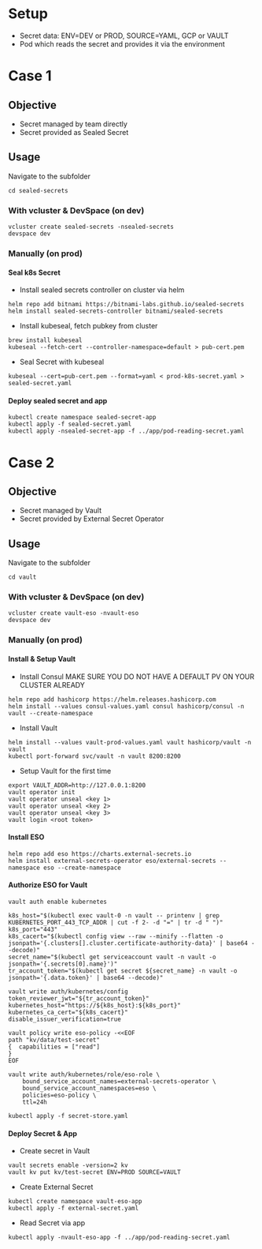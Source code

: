 # Setup
- Secret data: ENV=DEV or PROD, SOURCE=YAML, GCP or VAULT
- Pod which reads the secret and provides it via the environment

# Case 1
## Objective
- Secret managed by team directly
- Secret provided as Sealed Secret

## Usage
Navigate to the subfolder
```
cd sealed-secrets
```
### With vcluster & DevSpace (on dev)
```
vcluster create sealed-secrets -nsealed-secrets
devspace dev
```

### Manually (on prod)
#### Seal k8s Secret
- Install sealed secrets controller on cluster via helm
```
helm repo add bitnami https://bitnami-labs.github.io/sealed-secrets
helm install sealed-secrets-controller bitnami/sealed-secrets
```
- Install kubeseal, fetch pubkey from cluster
```
brew install kubeseal
kubeseal --fetch-cert --controller-namespace=default > pub-cert.pem
```
- Seal Secret with kubeseal
```
kubeseal --cert=pub-cert.pem --format=yaml < prod-k8s-secret.yaml > sealed-secret.yaml
```
#### Deploy sealed secret and app
```
kubectl create namespace sealed-secret-app
kubectl apply -f sealed-secret.yaml
kubectl apply -nsealed-secret-app -f ../app/pod-reading-secret.yaml
```

# Case 2
## Objective
- Secret managed by Vault
- Secret provided by External Secret Operator

## Usage
Navigate to the subfolder
```
cd vault
```
### With vcluster & DevSpace (on dev)
```
vcluster create vault-eso -nvault-eso
devspace dev
```

### Manually (on prod)
#### Install & Setup Vault
- Install Consul
MAKE SURE YOU DO NOT HAVE A DEFAULT PV ON YOUR CLUSTER ALREADY
```
helm repo add hashicorp https://helm.releases.hashicorp.com
helm install --values consul-values.yaml consul hashicorp/consul -n vault --create-namespace
```
- Install Vault
```
helm install --values vault-prod-values.yaml vault hashicorp/vault -n vault
kubectl port-forward svc/vault -n vault 8200:8200
```

- Setup Vault for the first time
```
export VAULT_ADDR=http://127.0.0.1:8200
vault operator init
vault operator unseal <key 1>
vault operator unseal <key 2>
vault operator unseal <key 3>
vault login <root token>
```

#### Install ESO
```
helm repo add eso https://charts.external-secrets.io
helm install external-secrets-operator eso/external-secrets --namespace eso --create-namespace
``` 

#### Authorize ESO for Vault
```
vault auth enable kubernetes

k8s_host="$(kubectl exec vault-0 -n vault -- printenv | grep KUBERNETES_PORT_443_TCP_ADDR | cut -f 2- -d "=" | tr -d " ")"
k8s_port="443"            
k8s_cacert="$(kubectl config view --raw --minify --flatten -o jsonpath='{.clusters[].cluster.certificate-authority-data}' | base64 --decode)"
secret_name="$(kubectl get serviceaccount vault -n vault -o jsonpath='{.secrets[0].name}')"
tr_account_token="$(kubectl get secret ${secret_name} -n vault -o jsonpath='{.data.token}' | base64 --decode)"

vault write auth/kubernetes/config token_reviewer_jwt="${tr_account_token}" kubernetes_host="https://${k8s_host}:${k8s_port}" kubernetes_ca_cert="${k8s_cacert}" 
disable_issuer_verification=true
```
```
vault policy write eso-policy -<<EOF     
path "kv/data/test-secret"                                                  
{  capabilities = ["read"]                
}                         
EOF

vault write auth/kubernetes/role/eso-role \
    bound_service_account_names=external-secrets-operator \
    bound_service_account_namespaces=eso \
    policies=eso-policy \
    ttl=24h

```
```
kubectl apply -f secret-store.yaml
```

#### Deploy Secret & App
- Create secret in Vault
```
vault secrets enable -version=2 kv
vault kv put kv/test-secret ENV=PROD SOURCE=VAULT
```
- Create External Secret
```
kubectl create namespace vault-eso-app
kubectl apply -f external-secret.yaml
```
- Read Secret via app
```
kubectl apply -nvault-eso-app -f ../app/pod-reading-secret.yaml
```